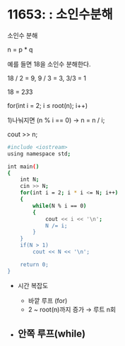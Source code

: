 # 11653: : 소인수분해

소인수 분해

n = p * q

예를 들면 18을 소인수 분해한다.

18 / 2 = 9, 9 / 3 = 3, 3/3 = 1

18 = 2*3*3

for(int i = 2; i ≤ root(n); i++)

1)나눠지면 (n % i == 0) → n = n / i;

cout >> n;

```bash
#include <iostream>
using namespace std;

int main()
{
    int N;
    cin >> N;
    for(int i = 2; i * i <= N; i++)
    {
        while(N % i == 0)
        {
            cout << i << '\n';
            N /= i;
        }
    }
    if(N > 1)
        cout << N << '\n';

    return 0;
}

```

- 시간 복잡도
    - 바깥 루프 (for)
    - 2 ~ root(n)까지 증가 → 루트 n회

- 안쪽 루프(while)
    -